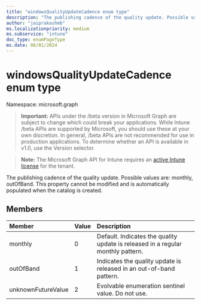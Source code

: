 ```yaml
---
title: "windowsQualityUpdateCadence enum type"
description: "The publishing cadence of the quality update. Possible values are: monthly, outOfBand. This property cannot be modified and is automatically populated when the catalog is created."
author: "jaiprakashmb"
ms.localizationpriority: medium
ms.subservice: "intune"
doc_type: enumPageType
ms.date: 08/01/2024
---
```


# windowsQualityUpdateCadence enum type

Namespace: microsoft.graph

> **Important:** APIs under the /beta version in Microsoft Graph are subject to change which could break your applications. While Intune /beta APIs are supported by Microsoft, you should use these at your own discretion. In general, /beta APIs are not recommended for use in production applications. To determine whether an API is available in v1.0, use the Version selector.

> **Note:** The Microsoft Graph API for Intune requires an [active Intune license](https://go.microsoft.com/fwlink/?linkid=839381) for the tenant.

The publishing cadence of the quality update. Possible values are: monthly, outOfBand. This property cannot be modified and is automatically populated when the catalog is created.

## Members
|Member|Value|Description|
|:---|:---|:---|
|monthly|0|Default. Indicates the quality update is released in a regular monthly pattern.|
|outOfBand|1|Indicates the quality update is released in an out-of-band pattern.|
|unknownFutureValue|2|Evolvable enumeration sentinel value. Do not use.|